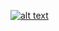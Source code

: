 

[![alt text](https://drive.google.com/file/d/1z7mmEGWkzlMUeOKKIjtU5jYmqEnau1Bx/view)](https://drive.google.com/file/d/1Hp7qZfNeBJJIeSYifVD0UX6aD4FXxm4h/view?usp=sharing)

